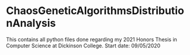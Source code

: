 # ChaosGeneticAlgorithmsDistributionAnalysis

This contains all python files done regarding my 2021 Honors Thesis in Computer Science at Dickinson College.
Start date: 09/05/2020 
